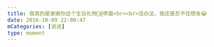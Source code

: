 ```yaml
---
title: 我真的是谢谢你这个生日礼物🙂@李磊<br><br>没办法，我还是忍不住想发😂
date: 2016-10-09 22:00:47
mCategories: [说说]
type: moment
---
```


<div id="pics-20161009220047"></div>

<script src="/lib/moment/pics.js"></script>
<script>
var data = [
    {"link": "2016-10-09_000000.jpeg", "type": "shuoshuo"},
    {"link": "2016-10-09_000001.jpeg", "type": "shuoshuo"},
    {"link": "2016-10-09_000002.jpeg", "type": "shuoshuo"}
];
picsRender(data, "pics-20161009220047");
</script>
